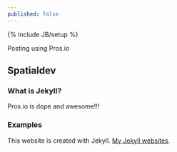 ```yaml
---
published: false
---
```


{% include JB/setup %}

Posting using Pros.io

## Spatialdev

### What is Jekyll?

Pros.io is dope and awesome!!!

### Examples

This website is created with Jekyll. [My Jekyll websites](http://rrlara.github.io/).
